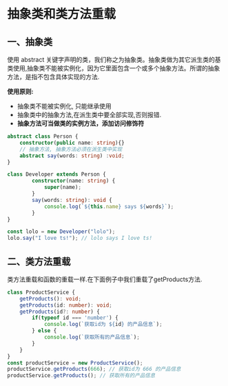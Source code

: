 # 抽象类和类方法重载

## 一、抽象类

使⽤ abstract 关键字声明的类，我们称之为抽象类。抽象类做为其它派生类的基类使用,抽象类不能被实例化，因为它⾥⾯包含⼀个或多个抽象⽅法。所谓的抽象⽅法，是指不包含具体实现的⽅法.

**使用原则:**

- 抽象类不能被实例化, 只能继承使用
- 抽象类中的抽象方法,在派生类中要全部实现,否则报错.
- **抽象方法可当做类的实例方法，添加访问修饰符**

```typescript
abstract class Person {
	constructor(public name: string){}
    // 抽象⽅法, 抽象方法必须在派生类中实现
    abstract say(words: string) :void; 
}

class Developer extends Person {
		constructor(name: string) {
			super(name);
 		}
		say(words: string): void {
			console.log(`${this.name} says ${words}`);
 		}
}

const lolo = new Developer("lolo");
lolo.say("I love ts!"); // lolo says I love ts!
```



## 二、类方法重载

类方法重载和函数的重载一样.在下面例子中我们重载了getProducts方法.

```typescript
class ProductService {
	getProducts(): void;
	getProducts(id: number): void;
	getProducts(id?: number) {
		if(typeof id === 'number') {
			console.log(`获取id为 ${id} 的产品信息`);
		} else {
			console.log(`获取所有的产品信息`);
		} 
	}
}
const productService = new ProductService();
productService.getProducts(666); // 获取id为 666 的产品信息
productService.getProducts(); // 获取所有的产品信息
```

